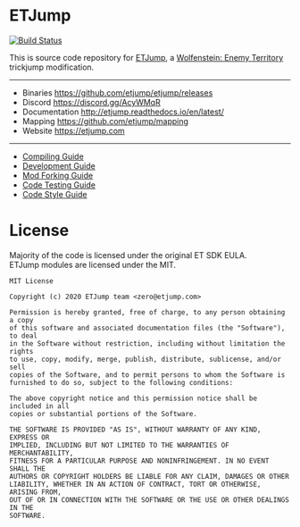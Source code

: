 # ETJump

[![Build Status](https://dev.azure.com/etjump/etjump/_apis/build/status/etjump.etjump.CI?branchName=master)](https://dev.azure.com/etjump/etjump/_build/latest?definitionId=2&branchName=master)

This is source code repository for [ETJump](http://etjump.com/), a [Wolfenstein: Enemy Territory](https://en.wikipedia.org/wiki/Wolfenstein:_Enemy_Territory) trickjump modification. 

---

* Binaries https://github.com/etjump/etjump/releases  
* Discord https://discord.gg/AcyWMqR
* Documentation http://etjump.readthedocs.io/en/latest/  
* Mapping https://github.com/etjump/mapping
* Website https://etjump.com

---

* [Compiling Guide](../master/docs/compiling.md)
* [Development Guide](../master/docs/developing.md)
* [Mod Forking Guide](../master/docs/forking.md)
* [Code Testing Guide](../master/docs/testing.md)
* [Code Style Guide](../master/docs/styleguide.md)

# License

Majority of the code is licensed under the original ET SDK EULA.  
ETJump modules are licensed under the MIT. 

```
MIT License

Copyright (c) 2020 ETJump team <zero@etjump.com>

Permission is hereby granted, free of charge, to any person obtaining a copy
of this software and associated documentation files (the "Software"), to deal
in the Software without restriction, including without limitation the rights
to use, copy, modify, merge, publish, distribute, sublicense, and/or sell
copies of the Software, and to permit persons to whom the Software is
furnished to do so, subject to the following conditions:

The above copyright notice and this permission notice shall be included in all
copies or substantial portions of the Software.

THE SOFTWARE IS PROVIDED "AS IS", WITHOUT WARRANTY OF ANY KIND, EXPRESS OR
IMPLIED, INCLUDING BUT NOT LIMITED TO THE WARRANTIES OF MERCHANTABILITY,
FITNESS FOR A PARTICULAR PURPOSE AND NONINFRINGEMENT. IN NO EVENT SHALL THE
AUTHORS OR COPYRIGHT HOLDERS BE LIABLE FOR ANY CLAIM, DAMAGES OR OTHER
LIABILITY, WHETHER IN AN ACTION OF CONTRACT, TORT OR OTHERWISE, ARISING FROM,
OUT OF OR IN CONNECTION WITH THE SOFTWARE OR THE USE OR OTHER DEALINGS IN THE
SOFTWARE.
```
